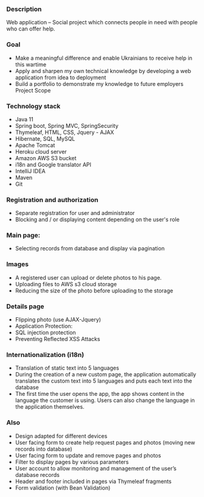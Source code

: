
### Description
Web application – Social project which connects people in need with people who can offer help.


### Goal
* Make a meaningful difference and enable Ukrainians to receive help in this wartime
* Apply and sharpen my own technical knowledge by developing a web application from idea to deployment
* Build a portfolio to demonstrate my knowledge to future employers
  Project Scope

### Technology stack
* Java 11
* Spring boot, Spring MVC, SpringSecurity
* Thymeleaf, HTML, CSS, Jquery - AJAX
* Hibernate, SQL, MySQL
* Apache Tomcat
* Heroku cloud server
* Amazon AWS S3 bucket
* i18n and Google translator API
* IntelliJ IDEA
* Maven
* Git


### Registration and authorization
* Separate registration for user and administrator
* Blocking and / or displaying content depending on the user's role

### Main page:
* Selecting records from database and display via pagination

### Images
* A registered user can upload or delete photos to his page.
* Uploading files to AWS s3 cloud storage
* Reducing the size of the photo before uploading to the storage

### Details page
* Flipping photo (use AJAX-Jquery)
* Application Protection:
* SQL injection protection
* Preventing Reflected XSS Attacks 

### Internationalization (i18n)
* Translation of static text into 5 languages
* During the creation of a new custom page, the application automatically translates the custom text into 5 languages ​​and puts each text into the database
* The first time the user opens the app, the app shows content in the language the customer is using. Users can also change the language in the application themselves.

### Also
* Design adapted for different devices
* User facing form to create help request pages and photos (moving new records into database)
* User facing form to update and remove pages and photos
* Filter to display pages by various parameters
* User account to allow monitoring and management of the user’s database records
* Header and footer included in pages via Thymeleaf fragments
* Form validation (with Bean Validation)

